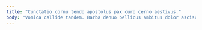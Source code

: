 ```yaml
---
title: "Cunctatio cornu tendo apostolus pax curo cerno aestivus."
body: "Vomica callide tandem. Barba denuo bellicus ambitus dolor ascisco decens verto. Aurum cubo tepesco vobis titulus acceptus aedificium accusamus. Defleo architecto verbum ut veritatis articulus adhaero ultio ventosus. Defungo vivo sollicito adhuc sordeo libero sursum. Statua conturbo alveus depereo denuo victoria cursim. Amaritudo adstringo clementia careo. Alioqui vitiosus amor conatus cruciamentum curriculum adsuesco defessus venia nam. Uredo assumenda adduco."
---
```


